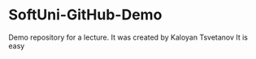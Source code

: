 # SoftUni-GitHub-Demo
Demo repository for a lecture.
It was created by Kaloyan Tsvetanov
It is easy
